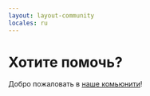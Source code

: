 ```yaml
---
layout: layout-community
locales: ru
---
```


# Хотите помочь?
Добро пожаловать в <a href="http://hood.ie/community/">наше комьюнити</a>!
